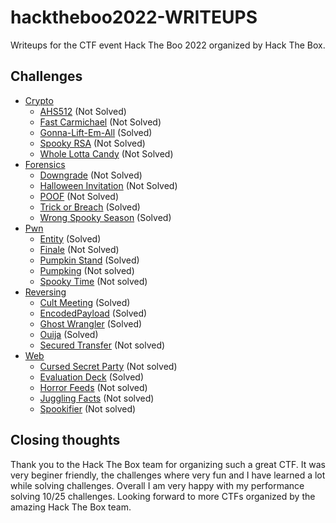 # hacktheboo2022-WRITEUPS

Writeups for the CTF event Hack The Boo 2022 organized by Hack The Box.

## Challenges

- [Crypto](crypto)
    - [AHS512](crypto/ahs512) (Not Solved)
    - [Fast Carmichael](crypto/fast_carmichael) (Not Solved)
    - [Gonna-Lift-Em-All](crypto/gonna_lift_em_all) (Solved)
    - [Spooky RSA](crypto/spooky_RSA) (Not Solved)
    - [Whole Lotta Candy](crypto/whole_lotta_candy) (Not Solved)
- [Forensics](forensics)
    - [Downgrade](forensics/downgrade) (Not Solved)
    - [Halloween Invitation](forensics/halloween_invitation) (Not Solved)
    - [POOF](forensics/poof) (Not Solved)
    - [Trick or Breach](forensics/trick_or_breach) (Solved)
    - [Wrong Spooky Season](forensics/wrong_spooky_season) (Solved)
- [Pwn](pwn)
    - [Entity](pwn/entity) (Solved)
    - [Finale](pwn/finale) (Not Solved)
    - [Pumpkin Stand](pwn/pumpkin_stand) (Solved)
    - [Pumpking](pwn/pumpking) (Not solved)
    - [Spooky Time](pwn/spooky_time) (Not solved)
- [Reversing](reversing)
    - [Cult Meeting](reversing/cult_meeting) (Solved)
    - [EncodedPayload](reversing/encodedPayload) (Solved)
    - [Ghost Wrangler](reversing/ghost_wrangler) (Solved)
    - [Ouija](reversing/ouija) (Solved)
    - [Secured Transfer](reversing/secured_transfer) (Not solved)
- [Web](web)
    - [Cursed Secret Party](web/cursed_secret_party) (Not solved)
    - [Evaluation Deck](web/evaluation_deck) (Solved)
    - [Horror Feeds](web/horror_feeds) (Not solved)
    - [Juggling Facts](web/juggling_facts) (Not solved)
    - [Spookifier](web/spookifier) (Not solved)

## Closing thoughts

Thank you to the Hack The Box team for organizing such a great CTF. It was very beginer friendly, the challenges where very fun and I have learned a lot while solving challenges. Overall I am very happy with my performance solving 10/25 challenges. Looking forward to more CTFs organized by the amazing Hack The Box team.
